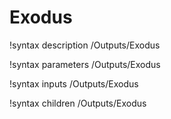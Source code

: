 <!-- MOOSE Documentation Stub: Remove this when content is added. -->

# Exodus
!syntax description /Outputs/Exodus

!syntax parameters /Outputs/Exodus

!syntax inputs /Outputs/Exodus

!syntax children /Outputs/Exodus
